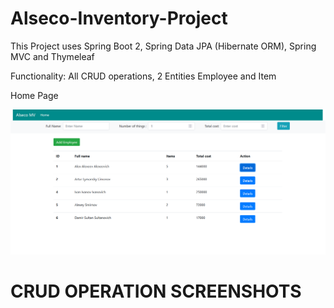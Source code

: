 # Alseco-Inventory-Project

This Project uses Spring Boot 2, Spring Data JPA (Hibernate ORM), Spring MVC and Thymeleaf

Functionality: All CRUD operations, 2 Entities Employee and Item

Home Page 

![alt text](mainpage.png "main page screenshot")

# CRUD OPERATION SCREENSHOTS
